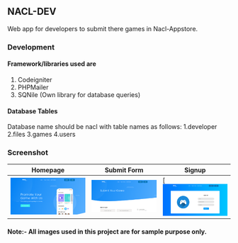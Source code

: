## NACL-DEV
Web app for developers to submit there games in Nacl-Appstore.
### Development

#### Framework/libraries used are 
1. Codeigniter
2. PHPMailer
3. SQNile (Own library for database queries)

#### Database Tables
Database name should be nacl with table names as follows:
1.developer 
2.files
3.games
4.users

### Screenshot

| Homepage | Submit Form | Signup | 
| --- | --- | --- | 
| ![Dashboard](https://raw.githubusercontent.com/LUCIF680/Nacl-Dev-Program/master/screenshots/1.png) | ![Transactions](https://raw.githubusercontent.com/LUCIF680/Nacl-Dev-Program/master/screenshots/2.png) | [![Settings](https://raw.githubusercontent.com/LUCIF680/Nacl-Dev-Program/master/screenshots/3.png)

#### Note:- All images used in this project are for sample purpose only.
